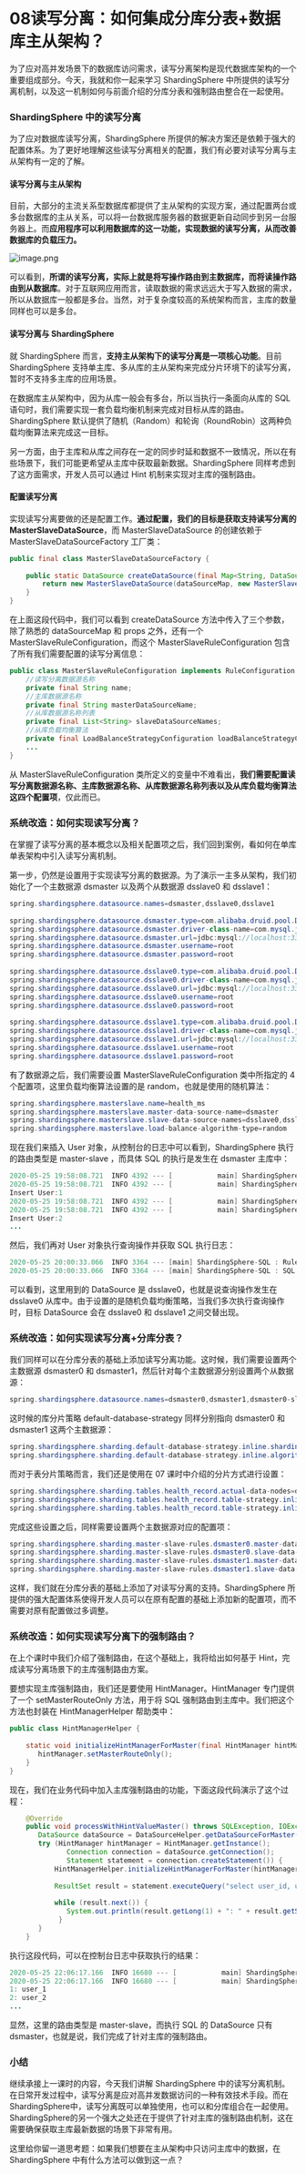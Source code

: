 # 08读写分离：如何集成分库分表+数据库主从架构？

为了应对高并发场景下的数据库访问需求，读写分离架构是现代数据库架构的一个重要组成部分。今天，我就和你一起来学习 ShardingSphere 中所提供的读写分离机制，以及这一机制如何与前面介绍的分库分表和强制路由整合在一起使用。

### ShardingSphere 中的读写分离

为了应对数据库读写分离，ShardingSphere 所提供的解决方案还是依赖于强大的配置体系。为了更好地理解这些读写分离相关的配置，我们有必要对读写分离与主从架构有一定的了解。

#### 读写分离与主从架构

目前，大部分的主流关系型数据库都提供了主从架构的实现方案，通过配置两台或多台数据库的主从关系，可以将一台数据库服务器的数据更新自动同步到另一台服务器上。而**应用程序可以利用数据库的这一功能，实现数据的读写分离，从而改善数据库的负载压力。**


<Image alt="image.png" src="https://s0.lgstatic.com/i/image/M00/2F/3E/Ciqc1F8GtwWAVyTlAABxucwuBlQ362.png"/> 


可以看到，**所谓的读写分离，实际上就是将写操作路由到主数据库，而将读操作路由到从数据库**。对于互联网应用而言，读取数据的需求远远大于写入数据的需求，所以从数据库一般都是多台。当然，对于复杂度较高的系统架构而言，主库的数量同样也可以是多台。

#### 读写分离与 ShardingSphere

就 ShardingSphere 而言，**支持主从架构下的读写分离是一项核心功能**。目前 ShardingSphere 支持单主库、多从库的主从架构来完成分片环境下的读写分离，暂时不支持多主库的应用场景。

在数据库主从架构中，因为从库一般会有多台，所以当执行一条面向从库的 SQL 语句时，我们需要实现一套负载均衡机制来完成对目标从库的路由。ShardingSphere 默认提供了随机（Random）和轮询（RoundRobin）这两种负载均衡算法来完成这一目标。

另一方面，由于主库和从库之间存在一定的同步时延和数据不一致情况，所以在有些场景下，我们可能更希望从主库中获取最新数据。ShardingSphere 同样考虑到了这方面需求，开发人员可以通过 Hint 机制来实现对主库的强制路由。

#### 配置读写分离

实现读写分离要做的还是配置工作。**通过配置，我们的目标是获取支持读写分离的 MasterSlaveDataSource**，而 MasterSlaveDataSource 的创建依赖于 MasterSlaveDataSourceFactory 工厂类：

```java
public final class MasterSlaveDataSourceFactory {
    
    public static DataSource createDataSource(final Map<String, DataSource> dataSourceMap, final MasterSlaveRuleConfiguration masterSlaveRuleConfig, final Properties props) throws SQLException {
        return new MasterSlaveDataSource(dataSourceMap, new MasterSlaveRule(masterSlaveRuleConfig), props);
    }
}
```

在上面这段代码中，我们可以看到 createDataSource 方法中传入了三个参数，除了熟悉的 dataSourceMap 和 props 之外，还有一个 MasterSlaveRuleConfiguration，而这个 MasterSlaveRuleConfiguration 包含了所有我们需要配置的读写分离信息：

```java
public class MasterSlaveRuleConfiguration implements RuleConfiguration {
    //读写分离数据源名称
    private final String name;
    //主库数据源名称
    private final String masterDataSourceName;
    //从库数据源名称列表
    private final List<String> slaveDataSourceNames;
    //从库负载均衡算法
	private final LoadBalanceStrategyConfiguration loadBalanceStrategyConfiguration;
	...
}
```

从 MasterSlaveRuleConfiguration 类所定义的变量中不难看出，**我们需要配置读写分离数据源名称、主库数据源名称、从库数据源名称列表以及从库负载均衡算法这四个配置项**，仅此而已。

### 系统改造：如何实现读写分离？

在掌握了读写分离的基本概念以及相关配置项之后，我们回到案例，看如何在单库单表架构中引入读写分离机制。

第一步，仍然是设置用于实现读写分离的数据源。为了演示一主多从架构，我们初始化了一个主数据源 dsmaster 以及两个从数据源 dsslave0 和 dsslave1：

```java
spring.shardingsphere.datasource.names=dsmaster,dsslave0,dsslave1
 
spring.shardingsphere.datasource.dsmaster.type=com.alibaba.druid.pool.DruidDataSource
spring.shardingsphere.datasource.dsmaster.driver-class-name=com.mysql.jdbc.Driver
spring.shardingsphere.datasource.dsmaster.url=jdbc:mysql://localhost:3306/dsmaster
spring.shardingsphere.datasource.dsmaster.username=root
spring.shardingsphere.datasource.dsmaster.password=root
 
spring.shardingsphere.datasource.dsslave0.type=com.alibaba.druid.pool.DruidDataSource
spring.shardingsphere.datasource.dsslave0.driver-class-name=com.mysql.jdbc.Driver
spring.shardingsphere.datasource.dsslave0.url=jdbc:mysql://localhost:3306/dsslave0
spring.shardingsphere.datasource.dsslave0.username=root
spring.shardingsphere.datasource.dsslave0.password=root
 
spring.shardingsphere.datasource.dsslave1.type=com.alibaba.druid.pool.DruidDataSource
spring.shardingsphere.datasource.dsslave1.driver-class-name=com.mysql.jdbc.Driver
spring.shardingsphere.datasource.dsslave1.url=jdbc:mysql://localhost:3306/dsslave1?serverTimezone=UTC&useSSL=false&useUnicode=true&characterEncoding=UTF-8
spring.shardingsphere.datasource.dsslave1.username=root
spring.shardingsphere.datasource.dsslave1.password=root
```

有了数据源之后，我们需要设置 MasterSlaveRuleConfiguration 类中所指定的 4 个配置项，这里负载均衡算法设置的是 random，也就是使用的随机算法：

```java
spring.shardingsphere.masterslave.name=health_ms
spring.shardingsphere.masterslave.master-data-source-name=dsmaster
spring.shardingsphere.masterslave.slave-data-source-names=dsslave0,dsslave1 
spring.shardingsphere.masterslave.load-balance-algorithm-type=random
```

现在我们来插入 User 对象，从控制台的日志中可以看到，ShardingSphere 执行的路由类型是 master-slave ，而具体 SQL 的执行是发生在 dsmaster 主库中：

```java
2020-05-25 19:58:08.721  INFO 4392 --- [           main] ShardingSphere-SQL                       : Rule Type: master-slave
2020-05-25 19:58:08.721  INFO 4392 --- [           main] ShardingSphere-SQL                       : SQL: INSERT INTO user (user_id, user_name) VALUES (?, ?) ::: DataSources: dsmaster
Insert User:1
2020-05-25 19:58:08.721  INFO 4392 --- [           main] ShardingSphere-SQL                       : Rule Type: master-slave
2020-05-25 19:58:08.721  INFO 4392 --- [           main] ShardingSphere-SQL                       : SQL: INSERT INTO user (user_id, user_name) VALUES (?, ?) ::: DataSources: dsmaster
Insert User:2
...
```

然后，我们再对 User 对象执行查询操作并获取 SQL 执行日志：

```java
2020-05-25 20:00:33.066  INFO 3364 --- [main] ShardingSphere-SQL : Rule Type: master-slave
2020-05-25 20:00:33.066  INFO 3364 --- [main] ShardingSphere-SQL : SQL : SELECT * FROM user; ::: DataSources: dsslave0
```

可以看到，这里用到的 DataSource 是 dsslave0，也就是说查询操作发生在 dsslave0 从库中。由于设置的是随机负载均衡策略，当我们多次执行查询操作时，目标 DataSource 会在 dsslave0 和 dsslave1 之间交替出现。

### 系统改造：如何实现读写分离+分库分表？

我们同样可以在分库分表的基础上添加读写分离功能。这时候，我们需要设置两个主数据源 dsmaster0 和 dsmaster1，然后针对每个主数据源分别设置两个从数据源：

```java
spring.shardingsphere.datasource.names=dsmaster0,dsmaster1,dsmaster0-slave0,dsmaster0-slave1,dsmaster1-slave0,dsmaster1-slave1
```

这时候的库分片策略 default-database-strategy 同样分别指向 dsmaster0 和 dsmaster1 这两个主数据源：

```java
spring.shardingsphere.sharding.default-database-strategy.inline.sharding-column=user_id
spring.shardingsphere.sharding.default-database-strategy.inline.algorithm-expression=dsmaster$->{user_id % 2} 
```

而对于表分片策略而言，我们还是使用在 07 课时中介绍的分片方式进行设置：

```java
spring.shardingsphere.sharding.tables.health_record.actual-data-nodes=dsmaster$->{0..1}.health_record$->{0..1}
spring.shardingsphere.sharding.tables.health_record.table-strategy.inline.sharding-column=record_id
spring.shardingsphere.sharding.tables.health_record.table-strategy.inline.algorithm-expression=health_record$->{record_id % 2}
```

完成这些设置之后，同样需要设置两个主数据源对应的配置项：

```java
spring.shardingsphere.sharding.master-slave-rules.dsmaster0.master-data-source-name=dsmaster0
spring.shardingsphere.sharding.master-slave-rules.dsmaster0.slave-data-source-names=dsmaster0-slave0, dsmaster0-slave1
spring.shardingsphere.sharding.master-slave-rules.dsmaster1.master-data-source-name=dsmaster1
spring.shardingsphere.sharding.master-slave-rules.dsmaster1.slave-data-source-names=dsmaster1-slave0, dsmaster1-slave1
```

这样，我们就在分库分表的基础上添加了对读写分离的支持。ShardingSphere 所提供的强大配置体系使得开发人员可以在原有配置的基础上添加新的配置项，而不需要对原有配置做过多调整。

### 系统改造：如何实现读写分离下的强制路由？

在上个课时中我们介绍了强制路由，在这个基础上，我将给出如何基于 Hint，完成读写分离场景下的主库强制路由方案。

要想实现主库强制路由，我们还是要使用 HintManager。HintManager 专门提供了一个 setMasterRouteOnly 方法，用于将 SQL 强制路由到主库中。我们把这个方法也封装在 HintManagerHelper 帮助类中：

```java
public class HintManagerHelper {
 
    static void initializeHintManagerForMaster(final HintManager hintManager) {
       hintManager.setMasterRouteOnly();
    }
}
```

现在，我们在业务代码中加入主库强制路由的功能，下面这段代码演示了这个过程：

```java
    @Override
    public void processWithHintValueMaster() throws SQLException, IOException {
       DataSource dataSource = DataSourceHelper.getDataSourceForMaster();
       try (HintManager hintManager = HintManager.getInstance();
              Connection connection = dataSource.getConnection();
              Statement statement = connection.createStatement()) {
           HintManagerHelper.initializeHintManagerForMaster(hintManager);
 
           ResultSet result = statement.executeQuery("select user_id, user_name from user");
           
           while (result.next()) {
              System.out.println(result.getLong(1) + ": " + result.getString(2));
            }
       }      
    }
```

执行这段代码，可以在控制台日志中获取执行的结果：

```java
2020-05-25 22:06:17.166  INFO 16680 --- [           main] ShardingSphere-SQL                       : Rule Type: master-slave
2020-05-25 22:06:17.166  INFO 16680 --- [           main] ShardingSphere-SQL                       : SQL: select user_id, user_name from user ::: DataSources: dsmaster
1: user_1
2: user_2
...
```

显然，这里的路由类型是 master-slave，而执行 SQL 的 DataSource 只有 dsmaster，也就是说，我们完成了针对主库的强制路由。

### 小结

继续承接上一课时的内容，今天我们讲解 ShardingSphere 中的读写分离机制。在日常开发过程中，读写分离是应对高并发数据访问的一种有效技术手段。而在ShardingSphere中，读写分离既可以单独使用，也可以和分库组合在一起使用。ShardingSphere的另一个强大之处还在于提供了针对主库的强制路由机制，这在需要确保获取主库最新数据的场景下非常有用。

这里给你留一道思考题：如果我们想要在主从架构中只访问主库中的数据，在 ShardingSphere 中有什么方法可以做到这一点？

